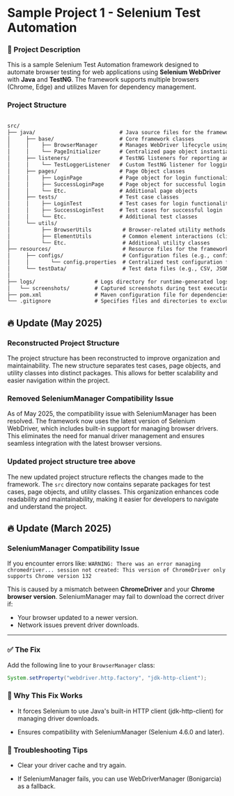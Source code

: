 # Sample Project 1 - Selenium Test Automation

### 📖 Project Description

This is a sample Selenium Test Automation framework designed to automate browser testing for web applications using **Selenium WebDriver** with **Java** and **TestNG**. The framework supports multiple browsers (Chrome, Edge) and utilizes Maven for dependency management.

### Project Structure
```markdown

src/
├── java/                           # Java source files for the framework (Test sources root)
│     ├── base/                     # Core framework classes
│     │    ├── BrowserManager       # Manages WebDriver lifecycle using ThreadLocal
│     │    └── PageInitializer      # Centralized page object instantiation
│     ├── listeners/                # TestNG listeners for reporting and logging
│     │    └── TestLoggerListener   # Custom TestNG listener for logging
│     ├── pages/                    # Page Object classes
│     │    ├── LoginPage            # Page object for login functionality
│     │    ├── SuccessLoginPage     # Page object for successful login
│     │    └── Etc.                 # Additional page objects
│     ├── tests/                    # Test case classes
│     │    ├── LoginTest            # Test cases for login functionality
│     │    ├── SuccessLoginTest     # Test cases for successful login
│     │    └── Etc.                 # Additional test classes
│     └── utils/                    
│          ├── BrowserUtils          # Browser-related utility methods (e.g., launch profile, switch tabs, etc.)
│          ├── ElementUtils          # Common element interactions (click, type, etc.)
│          └── Etc.                  # Additional utility classes
├── resources/                       # Resource files for the framework (Test resources root)
│     ├── configs/                   # Configuration files (e.g., config.properties)
│     │       └── config.properties  # Centralized test configuration file
│     └── testData/                  # Test data files (e.g., CSV, JSON, Excel files)
│
├── logs/                   # Logs directory for runtime-generated logs
│   └── screenshots/        # Captured screenshots during test execution
├── pom.xml                 # Maven configuration file for dependencies and build
└── .gitignore              # Specifies files and directories to exclude from version control
```

## 🔥  Update (May 2025)
### Reconstructed Project Structure
The project structure has been reconstructed to improve organization and maintainability. The new structure separates test cases, page objects, and utility classes into distinct packages. This allows for better scalability and easier navigation within the project.
### Removed SeleniumManager Compatibility Issue
As of May 2025, the compatibility issue with SeleniumManager has been resolved. The framework now uses the latest version of Selenium WebDriver, which includes built-in support for managing browser drivers. This eliminates the need for manual driver management and ensures seamless integration with the latest browser versions.
### Updated project structure tree above
The new updated project structure reflects the changes made to the framework. The `src` directory now contains separate packages for test cases, page objects, and utility classes. This organization enhances code readability and maintainability, making it easier for developers to navigate and understand the project.

## 🔥  Update (March 2025)

### SeleniumManager Compatibility Issue
If you encounter errors like:
```WARNING: There was an error managing chromedriver... session not created: This version of ChromeDriver only supports Chrome version 132```

This is caused by a mismatch between **ChromeDriver** and your **Chrome browser version**. SeleniumManager may fail to download the correct driver if:

- Your browser updated to a newer version.
- Network issues prevent driver downloads.

---

### ✅ The Fix
Add the following line to your `BrowserManager` class:
```java
System.setProperty("webdriver.http.factory", "jdk-http-client");
```

### 📌 Why This Fix Works

- It forces Selenium to use Java's built-in HTTP client (jdk-http-client) for managing driver downloads.

- Ensures compatibility with SeleniumManager (Selenium 4.6.0 and later).

### 🔧 Troubleshooting Tips

- Clear your driver cache and try again.

- If SeleniumManager fails, you can use WebDriverManager (Bonigarcia) as a fallback.
